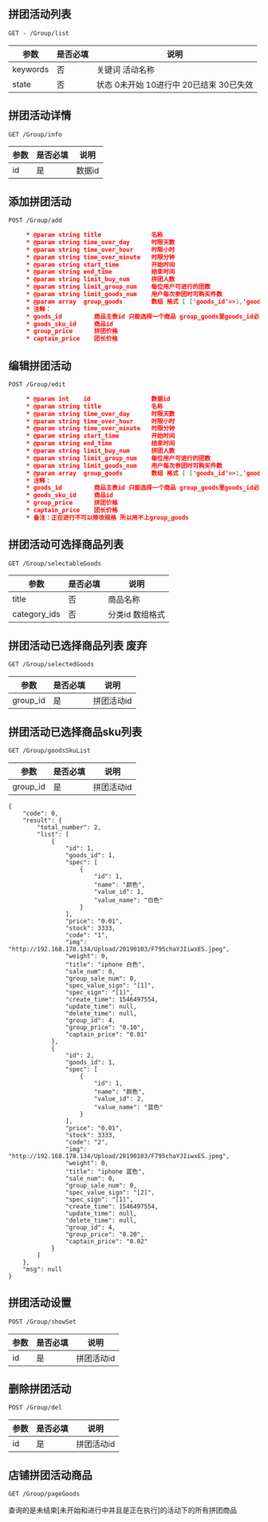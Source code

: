 ## 拼团活动列表

```html
GET - /Group/list
```

| 参数     | 是否必填 | 说明                                    |
| -------- | -------- | --------------------------------------- |
| keywords | 否       | 关键词 活动名称                         |
| state    | 否       | 状态 0未开始 10进行中 20已结束 30已失效 |



## 拼团活动详情

```html
GET /Group/info
```

| 参数 | 是否必填 | 说明   |
| ---- | -------- | ------ |
| id   | 是       | 数据id |



## 添加拼团活动

```html
POST /Group/add
```

```json
     * @param string title              名称
     * @param string time_over_day      时限天数
     * @param string time_over_hour     时限小时
     * @param string time_over_minute   时限分钟
     * @param string start_time         开始时间
     * @param string end_time           结束时间
     * @param string limit_buy_num      拼团人数
     * @param string limit_group_num    每位用户可进行的团数
     * @param string limit_goods_num    用户每次参团时可购买件数
     * @param array  group_goods        数组 格式 [ ['goods_id'=>1,'goods_sku_id'=>1,'group_price'=>1,'captain_price'=>1],['goods_id'=>2,'goods_sku_id'=>2,'group_price'=>2,'captain_price'=>2...] ] 商品选择数组 
     * 注释：
     * goods_id         商品主表id 只能选择一个商品 group_goods里goods_id必须为一
     * goods_sku_id     商品id
     * group_price      拼团价格
     * captain_price    团长价格
```



## 编辑拼团活动

```html
POST /Group/edit
```

```json
     * @param int    id                 数据id
     * @param string title              名称
     * @param string time_over_day      时限天数
     * @param string time_over_hour     时限小时
     * @param string time_over_minute   时限分钟
     * @param string start_time         开始时间
     * @param string end_time           结束时间
     * @param string limit_buy_num      拼团人数
     * @param string limit_group_num    每位用户可进行的团数
     * @param string limit_goods_num    用户每次参团时可购买件数
     * @param array  group_goods        数组 格式 [ ['goods_id'=>1,'goods_sku_id'=>1,'group_price'=>1,'captain_price'=>1],['goods_id'=>2,'goods_sku_id'=>2,'group_price'=>2,'captain_price'=>2...] ] 商品选择数组 
     * 注释：
     * goods_id         商品主表id 只能选择一个商品 group_goods里goods_id必须为一样
     * goods_sku_id     商品id
     * group_price      拼团价格
     * captain_price    团长价格
     * 备注：正在进行不可以修改规格 所以用不上group_goods
```



## 拼团活动可选择商品列表

```html
GET /Group/selectableGoods
```

| 参数         | 是否必填 | 说明            |
| ------------ | -------- | --------------- |
| title        | 否       | 商品名称        |
| category_ids | 否       | 分类id 数组格式 |



## 拼团活动已选择商品列表 废弃

```html
GET /Group/selectedGoods
```

| 参数     | 是否必填 | 说明       |
| -------- | -------- | ---------- |
| group_id | 是       | 拼团活动id |



## 拼团活动已选择商品sku列表

```html
GET /Group/goodsSkuList
```

| 参数     | 是否必填 | 说明       |
| -------- | -------- | ---------- |
| group_id | 是       | 拼团活动id |

```
{
    "code": 0,
    "result": {
        "total_number": 2,
        "list": [
            {
                "id": 1,
                "goods_id": 1,
                "spec": [
                    {
                        "id": 1,
                        "name": "颜色",
                        "value_id": 1,
                        "value_name": "白色"
                    }
                ],
                "price": "0.01",
                "stock": 3333,
                "code": "1",
                "img": "http://192.168.178.134/Upload/20190103/F795chaYJIiwxES.jpeg",
                "weight": 0,
                "title": "iphone 白色",
                "sale_num": 0,
                "group_sale_num": 0,
                "spec_value_sign": "[1]",
                "spec_sign": "[1]",
                "create_time": 1546497554,
                "update_time": null,
                "delete_time": null,
                "group_id": 4,
                "group_price": "0.10",
                "captain_price": "0.01"
            },
            {
                "id": 2,
                "goods_id": 1,
                "spec": [
                    {
                        "id": 1,
                        "name": "颜色",
                        "value_id": 2,
                        "value_name": "蓝色"
                    }
                ],
                "price": "0.01",
                "stock": 3333,
                "code": "2",
                "img": "http://192.168.178.134/Upload/20190103/F795chaYJIiwxES.jpeg",
                "weight": 0,
                "title": "iphone 蓝色",
                "sale_num": 0,
                "group_sale_num": 0,
                "spec_value_sign": "[2]",
                "spec_sign": "[1]",
                "create_time": 1546497554,
                "update_time": null,
                "delete_time": null,
                "group_id": 4,
                "group_price": "0.20",
                "captain_price": "0.02"
            }
        ]
    },
    "msg": null
}
```





## 拼团活动设置

```html
POST /Group/showSet
```

| 参数 | 是否必填 | 说明       |
| ---- | -------- | ---------- |
| id   | 是       | 拼团活动id |



## 删除拼团活动

```html
POST /Group/del
```

| 参数 | 是否必填 | 说明       |
| ---- | -------- | ---------- |
| id   | 是       | 拼团活动id |



## 店铺拼团活动商品

```html
GET /Group/pageGoods
```

查询的是未结束[未开始和进行中并且是正在执行]的活动下的所有拼团商品
